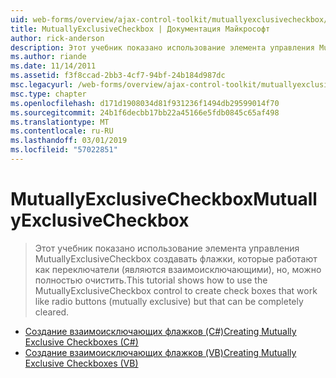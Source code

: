 ```yaml
---
uid: web-forms/overview/ajax-control-toolkit/mutuallyexclusivecheckbox/index
title: MutuallyExclusiveCheckbox | Документация Майкрософт
author: rick-anderson
description: Этот учебник показано использование элемента управления MutuallyExclusiveCheckbox создавать флажки, которые работают как переключатели (являются взаимоисключающими), но это может оказаться...
ms.author: riande
ms.date: 11/14/2011
ms.assetid: f3f8ccad-2bb3-4cf7-94bf-24b184d987dc
msc.legacyurl: /web-forms/overview/ajax-control-toolkit/mutuallyexclusivecheckbox
msc.type: chapter
ms.openlocfilehash: d171d1908034d81f931236f1494db29599014f70
ms.sourcegitcommit: 24b1f6decbb17bb22a45166e5fdb0845c65af498
ms.translationtype: MT
ms.contentlocale: ru-RU
ms.lasthandoff: 03/01/2019
ms.locfileid: "57022851"
---
```

<a name="mutuallyexclusivecheckbox"></a><span data-ttu-id="8ca4b-103">MutuallyExclusiveCheckbox</span><span class="sxs-lookup"><span data-stu-id="8ca4b-103">MutuallyExclusiveCheckbox</span></span>
====================
> <span data-ttu-id="8ca4b-104">Этот учебник показано использование элемента управления MutuallyExclusiveCheckbox создавать флажки, которые работают как переключатели (являются взаимоисключающими), но, можно полностью очистить.</span><span class="sxs-lookup"><span data-stu-id="8ca4b-104">This tutorial shows how to use the MutuallyExclusiveCheckbox control to create check boxes that work like radio buttons (mutually exclusive) but that can be completely cleared.</span></span>


- [<span data-ttu-id="8ca4b-105">Создание взаимоисключающих флажков (C#)</span><span class="sxs-lookup"><span data-stu-id="8ca4b-105">Creating Mutually Exclusive Checkboxes (C#)</span></span>](creating-mutually-exclusive-checkboxes-cs.md)
- [<span data-ttu-id="8ca4b-106">Создание взаимоисключающих флажков (VB)</span><span class="sxs-lookup"><span data-stu-id="8ca4b-106">Creating Mutually Exclusive Checkboxes (VB)</span></span>](creating-mutually-exclusive-checkboxes-vb.md)
